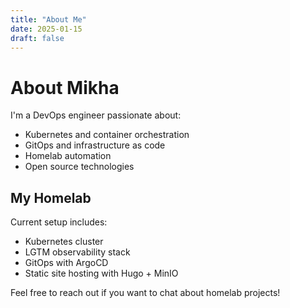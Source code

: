 ```yaml
---
title: "About Me"
date: 2025-01-15
draft: false
---
```


# About Mikha

I'm a DevOps engineer passionate about:
- Kubernetes and container orchestration
- GitOps and infrastructure as code
- Homelab automation
- Open source technologies

## My Homelab

Current setup includes:
- Kubernetes cluster
- LGTM observability stack
- GitOps with ArgoCD
- Static site hosting with Hugo + MinIO

Feel free to reach out if you want to chat about homelab projects!

